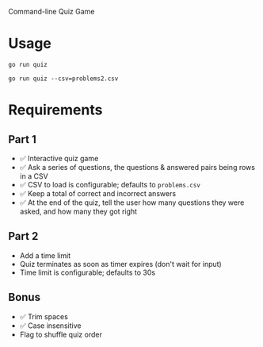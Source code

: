 Command-line Quiz Game

# Usage

```
go run quiz

go run quiz --csv=problems2.csv
```

# Requirements

## Part 1

- ✅ Interactive quiz game
- ✅ Ask a series of questions, the questions & answered pairs being rows in a CSV
- ✅ CSV to load is configurable; defaults to `problems.csv`
- ✅ Keep a total of correct and incorrect answers
- ✅ At the end of the quiz, tell the user how many questions they were asked, and how many they got right

## Part 2

- Add a time limit
- Quiz terminates as soon as timer expires (don't wait for input)
- Time limit is configurable; defaults to 30s

## Bonus

- ✅ Trim spaces
- ✅ Case insensitive
- Flag to shuffle quiz order
